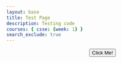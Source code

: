 ```yaml
---
layout: base
title: Test Page
description: Testing code
courses: { csse: {week: 1} }
search_exclude: true
---
```

<div style="text-align: center">
    <button class="abc">Click Me!</button>
</div>